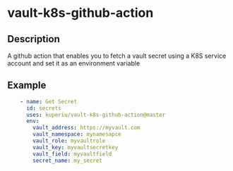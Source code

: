 # vault-k8s-github-action

## Description
A github action that enables you to fetch a vault secret using a K8S service account and set it as an environment variable

## Example
```yaml
    - name: Get Secret
      id: secrets
      uses: kuperiu/vault-k8s-github-action@master
      env:
        vault_address: https://myvault.com
        vault_namespace: mynamesapce
        vault_role: myvaultrole
        vault_key: myvaultsecretkey
        vault_field: myvaultfield
        secret_name: my_secret
```
